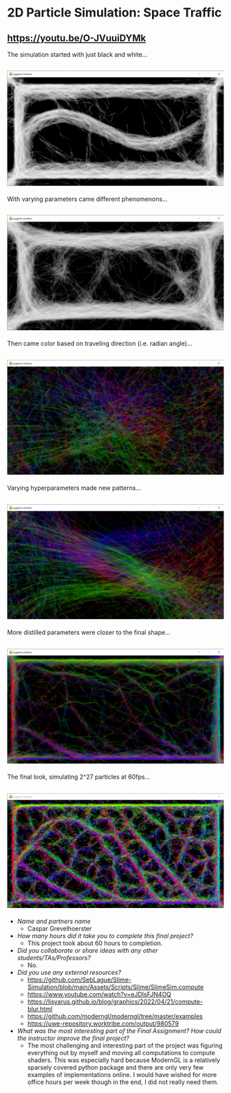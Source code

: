 # 2D Particle Simulation: Space Traffic

## https://youtu.be/O-JVuuiDYMk

The simulation started with just black and white...
## ![plot](./screenshots/s1.png)
With varying parameters came different phenomenons...
## ![plot](./screenshots/s2.png)
Then came color based on traveling direction (i.e. radian angle)...
## ![plot](./screenshots/s3.png)
Varying hyperparameters made new patterns...
## ![plot](./screenshots/s4.png)
More distilled parameters were closer to the final shape...
## ![plot](./screenshots/s5.png)
The final look, simulating 2^27 particles at 60fps...
## ![plot](./screenshots/s6.png)

* *Name and partners name*
    * Caspar Grevelhoerster
* *How many hours did it take you to complete this final project?*
    * This project took about 60 hours to completion.
* *Did you collaborate or share ideas with any other students/TAs/Professors?*
    * No.
* *Did you use any external resources?*
    * https://github.com/SebLague/Slime-Simulation/blob/main/Assets/Scripts/Slime/SlimeSim.compute
    * https://www.youtube.com/watch?v=eJDIsFJN4OQ
    * https://lisyarus.github.io/blog/graphics/2022/04/21/compute-blur.html
    * https://github.com/moderngl/moderngl/tree/master/examples
    * https://uwe-repository.worktribe.com/output/980579
* *What was the most interesting part of the Final Assignment? How could the instructor improve the final project?*
    * The most challenging and interesting part of the project was figuring everything out by myself and moving all computations to compute shaders. This was especially hard because ModernGL is a relatively sparsely covered python package and there are only very few examples of implementations online. I would have wished for more office hours per week though in the end, I did not really need them.